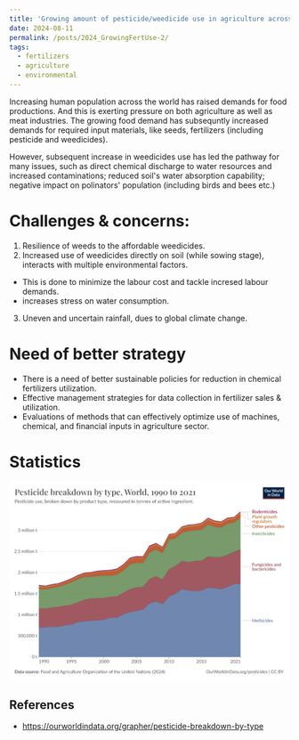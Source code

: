 ```yaml
---
title: 'Growing amount of pesticide/weedicide use in agriculture across the world'
date: 2024-08-11
permalink: /posts/2024_GrowingFertUse-2/
tags:
  - fertilizers
  - agriculture
  - environmental
---
```


Increasing human population across the world has raised demands for food productions. And this is exerting pressure on both agriculture as well as meat industries. The growing food demand has subsequntly increased demands for required input materials, like seeds, fertilizers (including pesticide and weedicides).

However, subsequent increase in weedicides use has led the pathway for many issues, such as direct chemical discharge to water resources and increased contaminations; reduced soil's water absorption capability; negative impact on polinators' population (including birds and bees etc.) 

Challenges & concerns: 
======
1. Resilience of weeds to the affordable weedicides.
2. Increased use of weedicides directly on soil (while sowing stage), interacts with multiple environmental factors. 
  - This is done to minimize the labour cost and tackle incresed labour demands.
  - increases stress on water consumption.
3. Uneven and uncertain rainfall, dues to global climate change.

Need of better strategy
======
* There is a need of better sustainable policies for reduction in chemical fertilizers utilization.
* Effective management strategies for data collection in fertilizer sales & utilization.
* Evaluations of methods that can effectively optimize use of machines, chemical, and financial inputs in agriculture sector.


Statistics
======
![Pesticides used per year statistics](/images/pesticide-breakdown-by-type.png)

References
------
* https://ourworldindata.org/grapher/pesticide-breakdown-by-type
